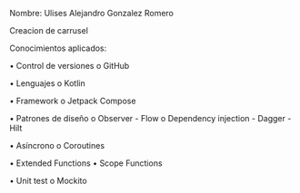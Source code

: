 Nombre: Ulises Alejandro Gonzalez Romero

Creacion de carrusel

Conocimientos aplicados:

• Control de versiones 
o GitHub

• Lenguajes 
o Kotlin

• Framework 
o Jetpack Compose

• Patrones de diseño 
o Observer - Flow
o Dependency injection - Dagger - Hilt

• Asíncrono 
o Coroutines 

• Extended Functions
• Scope Functions

• Unit test
o Mockito
